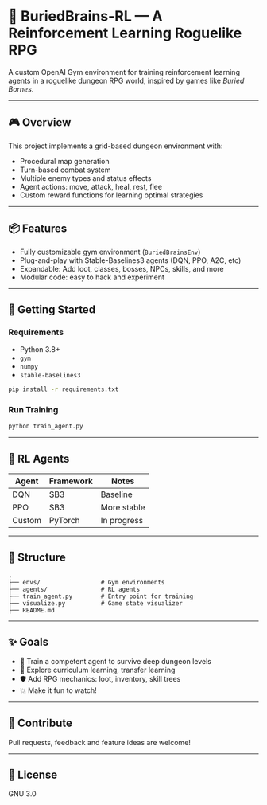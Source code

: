 # 🤖 BuriedBrains-RL — A Reinforcement Learning Roguelike RPG

A custom OpenAI Gym environment for training reinforcement learning agents in a roguelike dungeon RPG world, inspired by games like *Buried Bornes*.

---

## 🎮 Overview

This project implements a grid-based dungeon environment with:

- Procedural map generation
- Turn-based combat system
- Multiple enemy types and status effects
- Agent actions: move, attack, heal, rest, flee
- Custom reward functions for learning optimal strategies

---

## 📦 Features

- Fully customizable gym environment (`BuriedBrainsEnv`)
- Plug-and-play with Stable-Baselines3 agents (DQN, PPO, A2C, etc)
- Expandable: Add loot, classes, bosses, NPCs, skills, and more
- Modular code: easy to hack and experiment

---

## 🚀 Getting Started

### Requirements

- Python 3.8+
- `gym`
- `numpy`
- `stable-baselines3`

```bash
pip install -r requirements.txt
````

### Run Training

```bash
python train_agent.py
```

---

## 🧠 RL Agents

| Agent  | Framework | Notes       |
| ------ | --------- | ----------- |
| DQN    | SB3       | Baseline    |
| PPO    | SB3       | More stable |
| Custom | PyTorch   | In progress |

---

## 📁 Structure

```
.
├── envs/                 # Gym environments
├── agents/               # RL agents
├── train_agent.py        # Entry point for training
├── visualize.py          # Game state visualizer
├── README.md
```

---

## ✨ Goals

* 🧠 Train a competent agent to survive deep dungeon levels
* 🔬 Explore curriculum learning, transfer learning
* 🛡️ Add RPG mechanics: loot, inventory, skill trees
* 💥 Make it fun to watch!

---

## 🤝 Contribute

Pull requests, feedback and feature ideas are welcome!

---

## 📜 License

GNU 3.0

```
